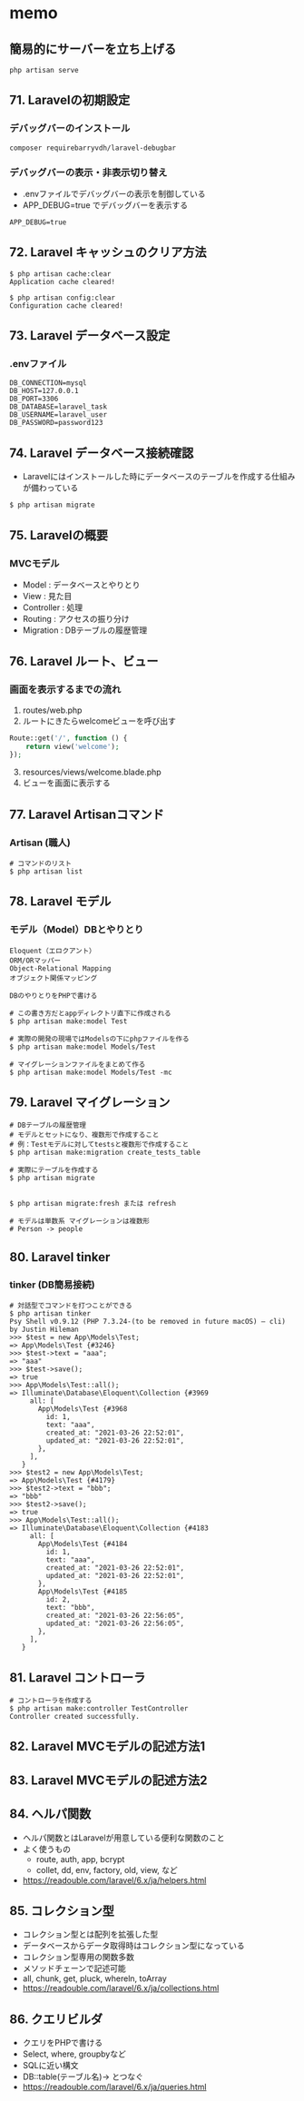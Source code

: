 # memo

## 簡易的にサーバーを立ち上げる

```shell
php artisan serve
```

## 71. Laravelの初期設定

### デバッグバーのインストール

```shell
composer requirebarryvdh/laravel-debugbar
```

### デバッグバーの表示・非表示切り替え

- .envファイルでデバッグバーの表示を制御している
- APP_DEBUG=true でデバッグバーを表示する

```shell
APP_DEBUG=true
```

## 72. Laravel キャッシュのクリア方法

```shell
$ php artisan cache:clear
Application cache cleared!

$ php artisan config:clear
Configuration cache cleared!
```

## 73. Laravel データベース設定

### .envファイル

```shell
DB_CONNECTION=mysql
DB_HOST=127.0.0.1
DB_PORT=3306
DB_DATABASE=laravel_task
DB_USERNAME=laravel_user
DB_PASSWORD=password123
```

## 74. Laravel データベース接続確認

- Laravelにはインストールした時にデータベースのテーブルを作成する仕組みが備わっている

```shell
$ php artisan migrate
```

## 75. Laravelの概要

### MVCモデル

- Model : データベースとやりとり
- View : 見た目
- Controller : 処理
- Routing : アクセスの振り分け
- Migration : DBテーブルの履歴管理

## 76. Laravel ルート、ビュー

### 画面を表示するまでの流れ

1. routes/web.php
2. ルートにきたらwelcomeビューを呼び出す

```php
Route::get('/', function () {
    return view('welcome');
});
```

3. resources/views/welcome.blade.php
4. ビューを画面に表示する

## 77. Laravel Artisanコマンド

### Artisan (職人)

```shell
# コマンドのリスト
$ php artisan list
```

## 78. Laravel モデル

### モデル（Model）DBとやりとり

```text
Eloquent（エロクアント）
ORM/ORマッパー
Object-Relational Mapping
オブジェクト関係マッピング

DBのやりとりをPHPで書ける
```

```shell
# この書き方だとappディレクトリ直下に作成される
$ php artisan make:model Test

# 実際の開発の現場ではModelsの下にphpファイルを作る
$ php artisan make:model Models/Test

# マイグレーションファイルをまとめて作る
$ php artisan make:model Models/Test -mc
```

## 79. Laravel マイグレーション

```shell
# DBテーブルの履歴管理
# モデルとセットになり、複数形で作成すること
# 例：Testモデルに対してtestsと複数形で作成すること
$ php artisan make:migration create_tests_table

# 実際にテーブルを作成する
$ php artisan migrate


$ php artisan migrate:fresh または refresh

# モデルは単数系 マイグレーションは複数形
# Person -> people
```

## 80. Laravel tinker

### tinker (DB簡易接続)

```shell
# 対話型でコマンドを打つことができる
$ php artisan tinker
Psy Shell v0.9.12 (PHP 7.3.24-(to be removed in future macOS) — cli) by Justin Hileman
>>> $test = new App\Models\Test;
=> App\Models\Test {#3246}
>>> $test->text = "aaa";
=> "aaa"
>>> $test->save();
=> true
>>> App\Models\Test::all();
=> Illuminate\Database\Eloquent\Collection {#3969
     all: [
       App\Models\Test {#3968
         id: 1,
         text: "aaa",
         created_at: "2021-03-26 22:52:01",
         updated_at: "2021-03-26 22:52:01",
       },
     ],
   }
>>> $test2 = new App\Models\Test;
=> App\Models\Test {#4179}
>>> $test2->text = "bbb";
=> "bbb"
>>> $test2->save();
=> true
>>> App\Models\Test::all();
=> Illuminate\Database\Eloquent\Collection {#4183
     all: [
       App\Models\Test {#4184
         id: 1,
         text: "aaa",
         created_at: "2021-03-26 22:52:01",
         updated_at: "2021-03-26 22:52:01",
       },
       App\Models\Test {#4185
         id: 2,
         text: "bbb",
         created_at: "2021-03-26 22:56:05",
         updated_at: "2021-03-26 22:56:05",
       },
     ],
   }
```

## 81. Laravel コントローラ

```shell
# コントローラを作成する
$ php artisan make:controller TestController
Controller created successfully.
```

## 82. Laravel MVCモデルの記述方法1

## 83. Laravel MVCモデルの記述方法2

## 84. ヘルパ関数

- ヘルパ関数とはLaravelが用意している便利な関数のこと
- よく使うもの
  - route, auth, app, bcrypt
  - collet, dd, env, factory, old, view, など
- https://readouble.com/laravel/6.x/ja/helpers.html

## 85. コレクション型

- コレクション型とは配列を拡張した型
- データベースからデータ取得時はコレクション型になっている
- コレクション型専用の関数多数
- メソッドチェーンで記述可能
- all, chunk, get, pluck, whereln, toArray
- https://readouble.com/laravel/6.x/ja/collections.html

## 86. クエリビルダ

- クエリをPHPで書ける
- Select, where, groupbyなど
- SQLに近い構文
- DB::table(テーブル名)-> とつなぐ
- https://readouble.com/laravel/6.x/ja/queries.html
